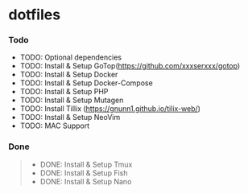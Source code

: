 # dotfiles

### Todo

* TODO: Optional dependencies
* TODO: Install & Setup GoTop(https://github.com/xxxserxxx/gotop)
* TODO: Install & Setup Docker
* TODO: Install & Setup Docker-Compose
* TODO: Install & Setup PHP
* TODO: Install & Setup Mutagen
* TODO: Install Tillix (https://gnunn1.github.io/tilix-web/)
* TODO: Install & Setup NeoVim 
* TODO: MAC Support

### Done

> * DONE: Install & Setup Tmux
> * DONE: Install & Setup Fish
> * DONE: Install & Setup Nano
